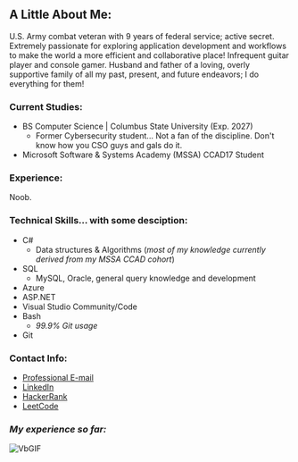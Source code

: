 ## A Little About Me:

U.S. Army combat veteran with 9 years of federal service; active secret. Extremely passionate for exploring application development and workflows to make the world a more efficient and collaborative place! Infrequent guitar player and console gamer. Husband and father of a loving, overly supportive family of all my past, present, and future endeavors; I do everything for them!

### **Current Studies**: 
- BS Computer Science | Columbus State University (Exp. 2027)
  - Former Cybersecurity student... Not a fan of the discipline. Don't know how you CSO guys and gals do it.
- Microsoft Software & Systems Academy (MSSA) CCAD17 Student

### **Experience**: 

Noob. 

### **Technical Skills... with some desciption**:

- C#
  - Data structures & Algorithms (*most of my knowledge currently derived from my MSSA CCAD cohort*)
- SQL
  - MySQL, Oracle, general query knowledge and development
- Azure
- ASP.NET
- Visual Studio Community/Code
- Bash
  - *99.9% Git usage*
- Git

### **Contact Info**:
- [Professional E-mail](brennanmlong@outlook.com)
- [LinkedIn](https://www.linkedin.com/in/brennan-m-long)
- [HackerRank](https://www.hackerrank.com/profile/brennanmlong)
- [LeetCode](https://leetcode.com/u/brennanmlong/)

### *My experience so far:*

![VbGIF](https://github.com/user-attachments/assets/794a8345-ff51-424b-896d-0dced65e7c61)

